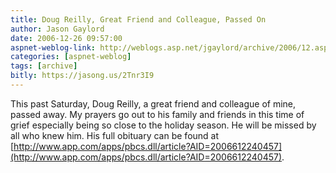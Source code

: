 ```yaml
---
title: Doug Reilly, Great Friend and Colleague, Passed On
author: Jason Gaylord
date: 2006-12-26 09:57:00
aspnet-weblog-link: http://weblogs.asp.net/jgaylord/archive/2006/12.aspx
categories: [aspnet-weblog]
tags: [archive]
bitly: https://jasong.us/2Tnr3I9
---
```


This past Saturday, Doug Reilly, a great friend and colleague of mine, passed away. My prayers go out to his family and friends in this time of grief especially being so close to the holiday season. He will be missed by all who knew him. His full obituary can be found at [http://www.app.com/apps/pbcs.dll/article?AID=2006612240457](http://www.app.com/apps/pbcs.dll/article?AID=2006612240457).